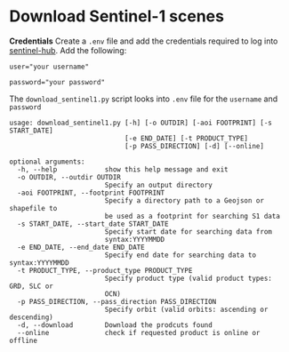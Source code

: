# Download Sentinel-1 scenes

**Credentials**
Create a `.env` file and add the credentials required to log into [sentinel-hub](https://scihub.copernicus.eu/dhus/#/home). Add the following:

```
user="your username"

password="your password"
```
The `download_sentinel1.py` script looks into `.env` file for the `username` and `password`


```
usage: download_sentinel1.py [-h] [-o OUTDIR] [-aoi FOOTPRINT] [-s START_DATE]
                             [-e END_DATE] [-t PRODUCT_TYPE]
                             [-p PASS_DIRECTION] [-d] [--online]

optional arguments:
  -h, --help            show this help message and exit
  -o OUTDIR, --outdir OUTDIR
                        Specify an output directory
  -aoi FOOTPRINT, --footprint FOOTPRINT
                        Specify a directory path to a Geojson or shapefile to
                        be used as a footprint for searching S1 data
  -s START_DATE, --start_date START_DATE
                        Specify start date for searching data from
                        syntax:YYYYMMDD
  -e END_DATE, --end_date END_DATE
                        Specify end date for searching data to syntax:YYYYMMDD
  -t PRODUCT_TYPE, --product_type PRODUCT_TYPE
                        Specify product type (valid product types: GRD, SLC or
                        OCN)
  -p PASS_DIRECTION, --pass_direction PASS_DIRECTION
                        Specify orbit (valid orbits: ascending or descending)
  -d, --download        Download the prodcuts found
  --online              check if requested product is online or offline
```
